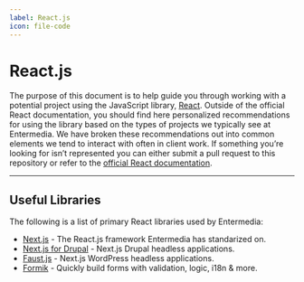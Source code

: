 ```yaml
---
label: React.js
icon: file-code
---
```


# React.js

The purpose of this document is to help guide you through working with a potential project using the JavaScript library, [React](https://reactjs.org/). Outside of the official React documentation, you should find here personalized recommendations for using the library based on the types of projects we typically see at Entermedia. We have broken these recommendations out into common elements we tend to interact with often in client work. If something you’re looking for isn’t represented you can either submit a pull request to this repository or refer to the [official React documentation](https://reactjs.org/).

---

## Useful Libraries

The following is a list of primary React libraries used by Entermedia:

- [Next.js](/javascript/reactjs/nextjs) - The React.js framework Entermedia has standarized on.
- [Next.js for Drupal](https://next-drupal.org/) - Next.js Drupal headless applications.
- [Faust.js](https://faustjs.org/) - Next.js WordPress headless applications.
- [Formik](https://formik.org/) - Quickly build forms with validation, logic, i18n & more.
